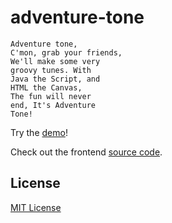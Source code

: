adventure-tone
==============

    Adventure tone,
    C'mon, grab your friends,
    We'll make some very
    groovy tunes. With
    Java the Script, and
    HTML the Canvas,
    The fun will never
    end, It's Adventure
    Tone!

Try the [demo](http://adventure-tone.michgarbacz.com)!

Check out the frontend [source code](https://github.com/mgarbacz/adventure-tone).

License
-------
[MIT License](LICENSE)
